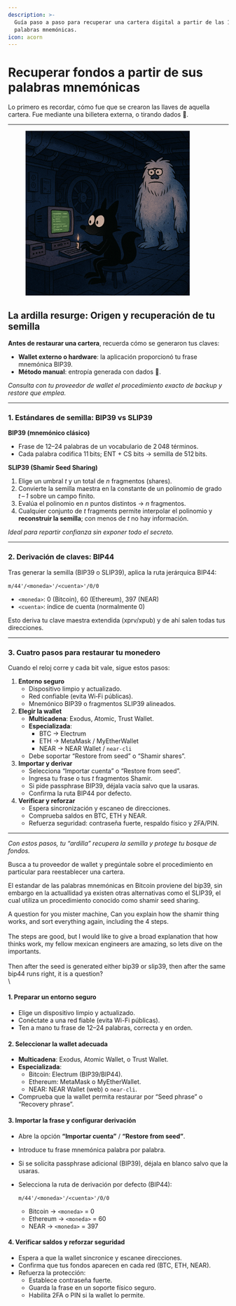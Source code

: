 ```yaml
---
description: >-
  Guía paso a paso para recuperar una cartera digital a partir de las 12 - 24
  palabras mnemónicas.
icon: acorn
---
```


# Recuperar fondos a partir de sus palabras mnemónicas

Lo primero es recordar, cómo fue que se crearon las llaves de aquella cartera. Fue mediante una billetera externa, o tirando dados 🎲.

***

<figure><img src=".gitbook/assets/image (5).png" alt="" width="375"><figcaption></figcaption></figure>

## La ardilla resurge: Origen y recuperación de tu semilla

**Antes de restaurar una cartera**, recuerda cómo se generaron tus claves:

* **Wallet externo o hardware**: la aplicación proporcionó tu frase mnemónica BIP39.
* **Método manual**: entropía generada con dados 🎲.

_Consulta con tu proveedor de wallet el procedimiento exacto de backup y restore que emplea._

***

### 1. Estándares de semilla: BIP39 vs SLIP39

**BIP39 (mnemónico clásico)**

* Frase de 12–24 palabras de un vocabulario de 2 048 términos.
* Cada palabra codifica 11 bits; ENT + CS bits → semilla de 512 bits.

**SLIP39 (Shamir Seed Sharing)**

1. Elige un umbral _t_ y un total de _n_ fragmentos (shares).
2. Convierte la semilla maestra en la constante de un polinomio de grado _t – 1_ sobre un campo finito.
3. Evalúa el polinomio en _n_ puntos distintos → _n_ fragmen­tos.
4. Cualquier conjunto de _t_ fragments permite interpolar el polinomio y **reconstruir la semilla**; con menos de _t_ no hay información.

_Ideal para repartir confianza sin exponer todo el secreto._

***

### 2. Derivación de claves: BIP44

Tras generar la semilla (BIP39 o SLIP39), aplica la ruta jerárquica BIP44:

```
m/44'/<moneda>'/<cuenta>'/0/0
```

* `<moneda>`: 0 (Bitcoin), 60 (Ethereum), 397 (NEAR)
* `<cuenta>`: índice de cuenta (normalmente 0)

Esto deriva tu clave maestra extendida (xprv/xpub) y de ahí salen todas tus direcciones.

***

### 3. Cuatro pasos para restaurar tu monedero

Cuando el reloj corre y cada bit vale, sigue estos pasos:

1. **Entorno seguro**
   * Dispositivo limpio y actualizado.
   * Red confiable (evita Wi‑Fi públicas).
   * Mnemónico BIP39 o fragmentos SLIP39 alineados.
2. **Elegir la wallet**
   * **Multicadena**: Exodus, Atomic, Trust Wallet.
   * **Especializada**:
     * BTC → Electrum
     * ETH → MetaMask / MyEtherWallet
     * NEAR → NEAR Wallet / `near-cli`
   * Debe soportar “Restore from seed” o “Shamir shares”.
3. **Importar y derivar**
   * Selecciona “Importar cuenta” o “Restore from seed”.
   * Ingresa tu frase o tus _t_ fragmentos Shamir.
   * Si pide passphrase BIP39, déjala vacía salvo que la usaras.
   * Confirma la ruta BIP44 por defecto.
4. **Verificar y reforzar**
   * Espera sincronización y escaneo de direcciones.
   * Comprueba saldos en BTC, ETH y NEAR.
   * Refuerza seguridad: contraseña fuerte, respaldo físico y 2FA/PIN.

***

_Con estos pasos, tu “ardilla” recupera la semilla y protege tu bosque de fondos._















Busca a tu proveedor de wallet y pregúntale sobre el procedimiento en particular para reestablecer una cartera.

El estandar de las palabras mnemónicas en Bitcoin proviene del bip39, sin embargo en la actuallidad ya existen otras alternativas como el SLIP39, el cual utiliza un procedimiento conocido como shamir seed sharing.

A question for you mister machine, Can you explain how the shamir thing works, and sort everything again, including the 4 steps.\
\
The steps are good, but I would like to give a broad explanation that how thinks work, my fellow mexican engineers are amazing, so lets dive on the importants.\
\
Then after the seed is generated either bip39 or slip39, then after the same bip44 runs right, it is a question?\
\


#### 1. Preparar un entorno seguro

* Elige un dispositivo limpio y actualizado.
* Conéctate a una red fiable (evita Wi-Fi públicas).
* Ten a mano tu frase de 12–24 palabras, correcta y en orden.

#### 2. Seleccionar la wallet adecuada

* **Multicadena**: Exodus, Atomic Wallet, o Trust Wallet.
* **Especializada**:
  * Bitcoin: Electrum (BIP39/BIP44).
  * Ethereum: MetaMask o MyEtherWallet.
  * NEAR: NEAR Wallet (web) o `near-cli`.
* Comprueba que la wallet permita restaurar por “Seed phrase” o “Recovery phrase”.

#### 3. Importar la frase y configurar derivación

* Abre la opción **“Importar cuenta”** / **“Restore from seed”**.
* Introduce tu frase mnemónica palabra por palabra.
* Si se solicita passphrase adicional (BIP39), déjala en blanco salvo que la usaras.
*   Selecciona la ruta de derivación por defecto (BIP44):

    ```
    m/44'/<moneda>'/<cuenta>'/0/0
    ```

    * Bitcoin → `<moneda>` = 0
    * Ethereum → `<moneda>` = 60
    * NEAR → `<moneda>` = 397

#### 4. Verificar saldos y reforzar seguridad

* Espera a que la wallet sincronice y escanee direcciones.
* Confirma que tus fondos aparecen en cada red (BTC, ETH, NEAR).
* Refuerza la protección:
  * Establece contraseña fuerte.
  * Guarda la frase en un soporte físico seguro.
  * Habilita 2FA o PIN si la wallet lo permite.
